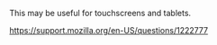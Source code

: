 
This may be useful for touchscreens and tablets.

https://support.mozilla.org/en-US/questions/1222777